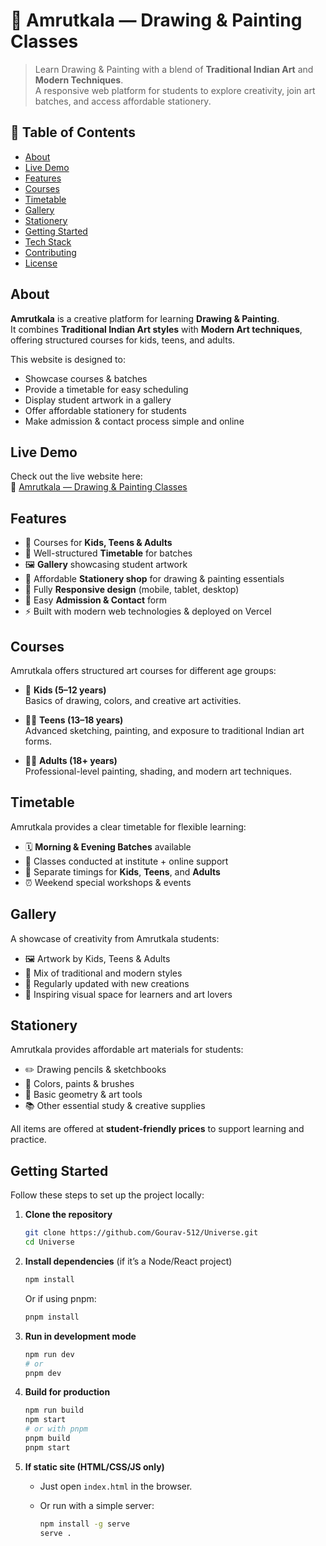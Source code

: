# 🎨 Amrutkala — Drawing & Painting Classes

> Learn Drawing & Painting with a blend of **Traditional Indian Art** and **Modern Techniques**.  
> A responsive web platform for students to explore creativity, join art batches, and access affordable stationery.

## 🚀 Table of Contents

- [About](#about)  
- [Live Demo](#live-demo)  
- [Features](#features)  
- [Courses](#courses)  
- [Timetable](#timetable)  
- [Gallery](#gallery)  
- [Stationery](#stationery)  
- [Getting Started](#getting-started)  
- [Tech Stack](#tech-stack)  
- [Contributing](#contributing)  
- [License](#license)

## About

**Amrutkala** is a creative platform for learning **Drawing & Painting**.  
It combines **Traditional Indian Art styles** with **Modern Art techniques**, offering structured courses for kids, teens, and adults.  

This website is designed to:  
- Showcase courses & batches  
- Provide a timetable for easy scheduling  
- Display student artwork in a gallery  
- Offer affordable stationery for students  
- Make admission & contact process simple and online

## Live Demo

Check out the live website here:  
🔗 [Amrutkala — Drawing & Painting Classes](https://amrutkala.vercel.app/)


## Features

- 🎨 Courses for **Kids, Teens & Adults**  
- 📅 Well-structured **Timetable** for batches  
- 🖼️ **Gallery** showcasing student artwork  
- 🛒 Affordable **Stationery shop** for drawing & painting essentials  
- 📱 Fully **Responsive design** (mobile, tablet, desktop)  
- 📩 Easy **Admission & Contact** form  
- ⚡ Built with modern web technologies & deployed on Vercel  

## Courses

Amrutkala offers structured art courses for different age groups:

- 🧒 **Kids (5–12 years)**  
  Basics of drawing, colors, and creative art activities.  

- 👦👧 **Teens (13–18 years)**  
  Advanced sketching, painting, and exposure to traditional Indian art forms.  

- 👩‍🎨 **Adults (18+ years)**  
  Professional-level painting, shading, and modern art techniques.  

## Timetable

Amrutkala provides a clear timetable for flexible learning:  

- 🗓️ **Morning & Evening Batches** available  
- 📍 Classes conducted at institute + online support  
- 🧒 Separate timings for **Kids**, **Teens**, and **Adults**  
- ⏰ Weekend special workshops & events  

## Gallery

A showcase of creativity from Amrutkala students:

- 🖼️ Artwork by Kids, Teens & Adults  
- 🎨 Mix of traditional and modern styles  
- 🌟 Regularly updated with new creations  
- 📸 Inspiring visual space for learners and art lovers  

## Stationery

Amrutkala provides affordable art materials for students:  

- ✏️ Drawing pencils & sketchbooks  
- 🎨 Colors, paints & brushes  
- 📏 Basic geometry & art tools  
- 📚 Other essential study & creative supplies  

All items are offered at **student-friendly prices** to support learning and practice.  

## Getting Started

Follow these steps to set up the project locally:

1. **Clone the repository**

   ```bash
   git clone https://github.com/Gourav-512/Universe.git
   cd Universe
   ```

2. **Install dependencies** (if it’s a Node/React project)

   ```bash
   npm install
   ```

   Or if using pnpm:

   ```bash
   pnpm install
   ```

3. **Run in development mode**

   ```bash
   npm run dev
   # or
   pnpm dev
   ```

4. **Build for production**

   ```bash
   npm run build
   npm start
   # or with pnpm
   pnpm build
   pnpm start
   ```

5. **If static site (HTML/CSS/JS only)**

   * Just open `index.html` in the browser.
   * Or run with a simple server:

     ```bash
     npm install -g serve
     serve .
     ```
